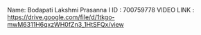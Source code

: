 Name: Bodapati Lakshmi Prasanna I ID : 700759778 VIDEO LINK :
https://drive.google.com/file/d/1tkgo-mwM6311H6qxzWH0fZn3_1HtSFQx/view
